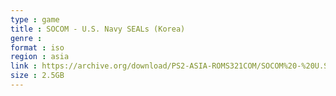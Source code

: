 ```yaml
---
type : game
title : SOCOM - U.S. Navy SEALs (Korea)
genre : 
format : iso
region : asia
link : https://archive.org/download/PS2-ASIA-ROMS321COM/SOCOM%20-%20U.S.%20Navy%20SEALs%20%28Korea%29.7z
size : 2.5GB
---
```

